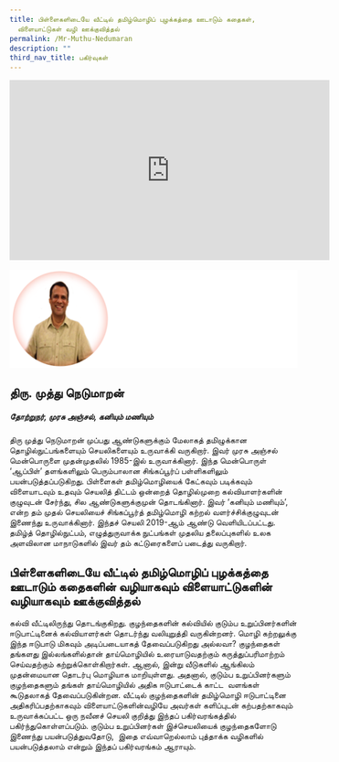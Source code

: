 ```yaml
---
title: பிள்ளைகளிடையே வீட்டில் தமிழ்மொழிப் புழக்கத்தை ஊடாடும் கதைகள்,
  விளையாட்டுகள் வழி ஊக்குவித்தல்
permalink: /Mr-Muthu-Nedumaran
description: ""
third_nav_title: பகிர்வுகள்
---
```




<iframe width="560" height="315" src="https://www.youtube.com/embed/xJKhv9EaaCg" title="YouTube video player" frameborder="0" allow="accelerometer; autoplay; clipboard-write; encrypted-media; gyroscope; picture-in-picture" allowfullscreen></iframe>

![](/images/Mr%20Muthu%20Nedumaran2.png)
## **திரு. முத்து நெடுமாறன்**
##### *தோற்றுநர், முரசு அஞ்சல்,  கனியும் மணியும்*

திரு முத்து நெடுமாறன் முப்பது ஆண்டுகளுக்கும் மேலாகத் தமிழுக்கான தொழில்நுட்பங்களையும் செயலிகளையும் உருவாக்கி வருகிறார். இவர் முரசு அஞ்சல் மென்பொருளை முதன்முதலில் 1985-இல் உருவாக்கினார். இந்த மென்பொருள் ‘ஆப்பிள்’ தளங்களிலும் பெரும்பாலான சிங்கப்பூர்ப் பள்ளிகளிலும் பயன்படுத்தப்படுகிறது. பிள்ளைகள் தமிழ்மொழியைக் கேட்கவும் படிக்கவும் விளையாடவும் உதவும் செயலித் திட்டம் ஒன்றைத் தொழில்முறை கல்வியாளர்களின் குழுவுடன் சேர்ந்து, சில ஆண்டுகளுக்குமுன் தொடங்கினார். இவர் ‘கனியும் மணியும்’, என்ற தம் முதல் செயலியைச் சிங்கப்பூர்த் தமிழ்மொழி கற்றல் வளர்ச்சிக்குழுவுடன் இணைந்து உருவாக்கினார். இந்தச் செயலி 2019\-ஆம் ஆண்டு வெளியிடப்பட்டது. தமிழ்த் தொழில்நுட்பம், எழுத்துருவாக்க நுட்பங்கள் முதலிய தலைப்புகளில் உலக அளவிலான மாநாடுகளில் இவர் தம் கட்டுரைகளைப் படைத்து வருகிறார்.

## பிள்ளைகளிடையே வீட்டில் தமிழ்மொழிப் புழக்கத்தை ஊடாடும் கதைகளின் வழியாகவும் விளையாட்டுகளின் வழியாகவும் ஊக்குவித்தல் 
கல்வி வீட்டிலிருந்து தொடங்குகிறது. குழந்தைகளின் கல்வியில் குடும்ப உறுப்பினர்களின் ஈடுபாட்டினைக் கல்வியாளர்கள் தொடர்ந்து வலியுறுத்தி வருகின்றனர். மொழி கற்றலுக்கு இந்த ஈடுபாடு மிகவும் அடிப்படையாகத் தேவைப்படுகிறது அல்லவா? குழந்தைகள் தங்களது இல்லங்களில்தான் தாய்மொழியில் உரையாடுவதற்கும் கருத்துப்பரிமாற்றம் செய்வதற்கும் கற்றுக்கொள்கிறார்கள். ஆனால், இன்று வீடுகளில் ஆங்கிலம் முதன்மையான தொடர்பு மொழியாக மாறியுள்ளது. அதனால், குடும்ப உறுப்பினர்களும் குழந்தைகளும் தங்கள் தாய்மொழியில் அதிக ஈடுபாட்டைக் காட்ட  வளங்கள் கூடுதலாகத் தேவைப்படுகின்றன. வீட்டில் குழந்தைகளின் தமிழ்மொழி ஈடுபாட்டினை அதிகரிப்பதற்காகவும் விளையாட்டுகளின்வழியே அவர்கள் களிப்புடன் கற்பதற்காகவும் உருவாக்கப்பட்ட ஒரு நவீனச் செயலி குறித்து இந்தப் பகிர்வரங்கத்தில் பகிர்ந்துகொள்ளப்படும். குடும்ப உறுப்பினர்கள் இச்செயலியைக் குழந்தைகளோடு இணைந்து பயன்படுத்துவதோடு,  இதை எவ்வாறெல்லாம் புத்தாக்க வழிகளில் பயன்படுத்தலாம் என்றும் இந்தப் பகிர்வரங்கம் ஆராயும்.